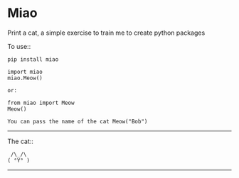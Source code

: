 Miao
=============================

Print a cat, a simple exercise to train me to create python packages

To use::

	pip install miao

	import miao
	miao.Meow()

	or:

	from miao import Meow
	Meow()

	You can pass the name of the cat Meow("Bob")

----

The cat::

	 /\_/\
	( °Y° )
	
----